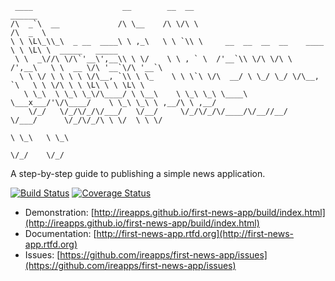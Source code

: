 <pre><code> ____                    __        __  __                                 ______                    
/\  _`\  __             /\ \__    /\ \/\ \                               /\  _  \                   
\ \ \L\_\\_\  _ __  ____\ \ ,_\   \ \ `\\ \     __  __  __  __    ____   \ \ \L\ \  _____   _____   
 \ \  _\//\ \/\`'__\',__\\ \ \/    \ \ , ` \  /'__`\\ \/\ \/\ \  /',__\   \ \  __ \/\ '__`\/\ '__`\ 
  \ \ \/ \ \ \ \ \/\__, `\\ \ \_    \ \ \`\ \/\  __/ \ \_/ \_/ \/\__, `\   \ \ \/\ \ \ \L\ \ \ \L\ \
   \ \_\  \ \_\ \_\/\____/ \ \__\    \ \_\ \_\ \____\ \___x___/'\/\____/    \ \_\ \_\ \ ,__/\ \ ,__/
    \/_/   \/_/\/_/\/___/   \/__/     \/_/\/_/\/____/\/__//__/   \/___/      \/_/\/_/\ \ \/  \ \ \/ 
                                                                                      \ \_\   \ \_\ 
                                                                                       \/_/    \/_/ 
</code></pre>

A step-by-step guide to publishing a simple news application.

[![Build Status](https://travis-ci.org/ireapps/first-news-app.png?branch=master)](https://travis-ci.org/ireapps/first-news-app)
[![Coverage Status](https://coveralls.io/repos/ireapps/first-news-app/badge.png?branch=master)](https://coveralls.io/r/ireapps/first-news-app?branch=master)

* Demonstration: [http://ireapps.github.io/first-news-app/build/index.html](http://ireapps.github.io/first-news-app/build/index.html)
* Documentation: [http://first-news-app.rtfd.org](http://first-news-app.rtfd.org)
* Issues: [https://github.com/ireapps/first-news-app/issues](https://github.com/ireapps/first-news-app/issues)
